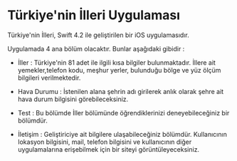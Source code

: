 # Türkiye'nin İlleri Uygulaması

Türkiye'nin İlleri, Swift 4.2 ile geliştirilen bir iOS uygulamasıdır.

Uygulamada 4 ana bölüm olacaktır. Bunlar aşağıdaki gibidir : 

- İller : Türkiye'nin 81 adet ile ilgili kısa bilgiler bulunmaktadır. İllere ait yemekler,telefon kodu,
meşhur yerler, bulunduğu bölge ve yüz ölçüm bilgileri verilmektedir.

- Hava Durumu : İstenilen alana şehrin adı girilerek anlık olarak şehre ait hava durum bilgisini görebileceksiniz.

- Test :  Bu bölümde İller bölümünde öğrendiklerinizi deneyebileceğiniz bir bölümdür.

- İletişim : Geliştiriciye ait bilgilere ulaşabileceğiniz bölümdür. Kullanıcının lokasyon bilgisini, mail, telefon bilgisini ve kullanıcının diğer uygulamalarına erişebilmek için bir siteyi görüntüleyeceksiniz.

